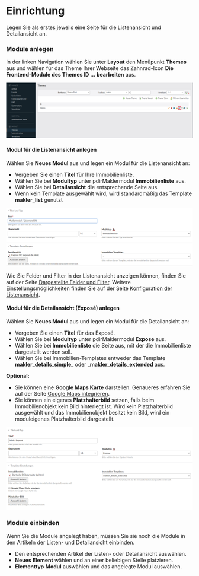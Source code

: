 # Einrichtung

Legen Sie als erstes jeweils eine Seite für die Listenansicht und Detailansicht an.

### Module anlegen

In der linken Navigation wählen Sie unter **Layout** den Menüpunkt **Themes** aus und wählen für das Theme Ihrer Webseite das Zahnrad-Icon **Die Frontend-Module des Themes ID … bearbeiten** aus.

![](/img/einrichtung/contao4_themes_module_auswahl.png)

#### Modul für die Listenansicht anlegen

Wählen Sie **Neues Modul** aus und legen ein Modul für die Listenansicht an:

* Vergeben Sie einen **Titel** für Ihre Immobilienliste.
* Wählen Sie bei **Modultyp** unter pdirMaklermodul **Immobilienliste** aus.
* Wählen Sie bei **Detailansicht** die entsprechende Seite aus.
* Wenn kein Template ausgewählt wird, wird standardmäßig das Template **makler\_list** genutzt

![](/img/einrichtung/contao4_modul_listenansicht_anlegen.png)

Wie Sie Felder und Filter in der Listenansicht anzeigen können, finden Sie auf der Seite [Dargestellte Felder und Filter](/konfiguration.md). Weitere Einstellungsmöglichkeiten finden Sie auf der Seite [Konfiguration der Listenansicht](/sortiermoglichkeiten.md).

#### Modul für die Detailansicht \(Exposé\) anlegen

Wählen Sie **Neues Modul** aus und legen ein Modul für die Detailansicht an:

* Vergeben Sie einen **Titel** für das Exposé.
* Wählen Sie bei **Modultyp** unter pdirMaklermodul **Expose** aus.
* Wählen Sie bei **Immobilienliste** die Seite aus, mit der die Immobilienliste dargestellt werden soll.
* Wählen Sie bei Immobilien-Templates entweder das Template **makler\_details\_simple**_ oder _**makler\_details\_extended** aus.

**Optional:**

* Sie können eine **Google Maps Karte** darstellen. Genaueres erfahren Sie auf der Seite [Google Maps integrieren](/google_maps_integrieren.md).
* Sie können ein eigenes **Platzhalterbild** setzen, falls beim Immobilienobjekt kein Bild hinterlegt ist. Wird kein Platzhalterbild ausgewählt und das Immobilienobjekt besitzt kein Bild, wird ein moduleigenes Platzhalterbild dargestellt.

![](/img/einrichtung/contao4_modul_detailansicht_anlegen.png)

### Module einbinden

Wenn Sie die Module angelegt haben, müssen Sie sie noch die Module in den Artikeln der Listen- und Detailansicht einbinden.

* Den entsprechenden Artikel der Listen- oder Detailansicht auswählen.
* **Neues Element** wählen und an einer beliebigen Stelle platzieren.
* **Elementtyp** **Modul** auswählen und das angelegte Modul auswählen.



